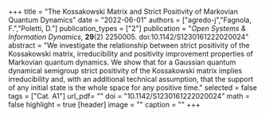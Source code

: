 +++
title = "The Kossakowski Matrix and Strict Positivity of Markovian Quantum Dynamics"
date = "2022-06-01"
authors = ["agredo-j","Fagnola, F.","Poletti, D."]
publication_types = ["2"]
publication = "*Open Systems & Information Dynamics*, **29**(2) 2250005. doi:10.1142/S1230161222020024"
abstract = "We investigate the relationship between strict positivity of the Kossakowski matrix, irreducibility and positivity improvement properties of Markovian quantum dynamics. We show that for a Gaussian quantum dynamical semigroup strict positivity of the Kossakowski matrix implies irreducibility and, with an additional technical assumption, that the support of any initial state is the whole space for any positive time."
selected = false
tags = ["Cat. A1"]
url_pdf= ""
doi = "10.1142/S1230161222020024"
math = false
highlight = true
[header]
image = ""
caption = ""
+++
